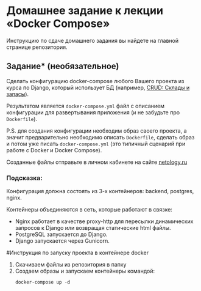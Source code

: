 # Домашнее задание к лекции «Docker Compose»

Инструкцию по сдаче домашнего задания вы найдете на главной странице репозитория. 

## Задание* (необязательное)

Cделать конфигурацию docker-compose любого Вашего проекта из курса по Django, который использует БД (например, [CRUD: Склады и запасы](https://github.com/netology-code/dj-homeworks/tree/drf/3.2-crud/stocks_products)).

Результатом является `docker-compose.yml` файл с описанием конфигурации для развертывания приложения (и не забудьте про `Dockerfile`).

P.S. для создания конфигурации необходим образ своего проекта, а значит предварительно необходимо описать `Dockerfile`, сделать образ и потом уже писать `docker-compose.yml` (это типичный сценарий при работе с Docker и Docker Compose).

Созданные файлы отправьте в личном кабинете на сайте [netology.ru](https://netology.ru)

### Подсказка:

Конфигурация должна состоять из 3-х контейнеров: backend, postgres, nginx. 

Контейнеры объединяются в сеть, которые работают в связке:

- Nginx работает в качестве proxy-http для пересылки динамических запросов к Django или возвращая статические html файлы.
- PostgreSQL запускается до Django.
- Django запускается через Gunicorn.

#Инструкция по запуску проекта в контейнере docker

1. Скачиваем файлы из репозитория в папку
2. Создаем образы и запускаем контейнеры командой:
    ```
    docker-compose up -d
    ```
